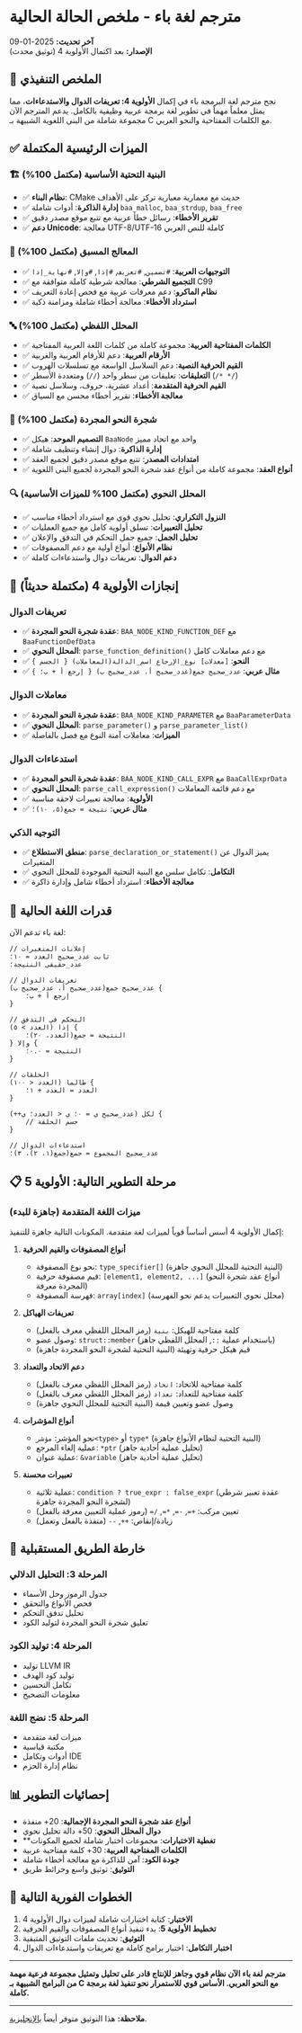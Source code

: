 # مترجم لغة باء - ملخص الحالة الحالية

**آخر تحديث:** 2025-01-09  
**الإصدار:** بعد اكتمال الأولوية 4 (توثيق محدث)

## 🎯 الملخص التنفيذي

نجح مترجم لغة البرمجة باء في إكمال **الأولوية 4: تعريفات الدوال والاستدعاءات**، مما يمثل معلماً مهماً في تطوير لغة برمجة عربية وظيفية بالكامل. يدعم المترجم الآن مجموعة شاملة من البنى اللغوية الشبيهة بـ C مع الكلمات المفتاحية والنحو العربي.

## ✅ الميزات الرئيسية المكتملة

### 🏗️ **البنية التحتية الأساسية (مكتمل 100%)**
- ✅ **نظام البناء**: CMake حديث مع معمارية معيارية تركز على الأهداف
- ✅ **إدارة الذاكرة**: أدوات شاملة `baa_malloc`, `baa_strdup`, `baa_free`
- ✅ **تقرير الأخطاء**: رسائل خطأ عربية مع تتبع موقع مصدر دقيق
- ✅ **دعم Unicode**: معالجة UTF-8/UTF-16 كاملة للنص العربي

### 📝 **المعالج المسبق (مكتمل 100%)**
- ✅ **التوجيهات العربية**: `#تضمين`, `#تعريف`, `#إذا`, `#وإلا`, `#نهاية_إذا`
- ✅ **التجميع الشرطي**: معالجة شرطية كاملة متوافقة مع C99
- ✅ **نظام الماكرو**: دعم معرفات عربية مع فحص إعادة التعريف
- ✅ **استرداد الأخطاء**: معالجة أخطاء شاملة ومزامنة ذكية

### 🔤 **المحلل اللفظي (مكتمل 100%)**
- ✅ **الكلمات المفتاحية العربية**: مجموعة كاملة من كلمات اللغة العربية المفتاحية
- ✅ **الأرقام العربية**: دعم للأرقام العربية والغربية
- ✅ **القيم الحرفية النصية**: دعم السلاسل الواسعة مع تسلسلات الهروب
- ✅ **التعليقات**: تعليقات من سطر واحد (`//`) ومتعددة الأسطر (`/* */`)
- ✅ **القيم الحرفية المتقدمة**: أعداد عشرية، حروف، وسلاسل نصية
- ✅ **معالجة الأخطاء**: تقرير أخطاء محسن مع السياق

### 🌳 **شجرة النحو المجردة (مكتمل 100%)**
- ✅ **التصميم الموحد**: هيكل `BaaNode` واحد مع اتحاد مميز
- ✅ **إدارة الذاكرة**: دوال إنشاء وتنظيف شاملة
- ✅ **امتدادات المصدر**: تتبع موقع مصدر دقيق لجميع العقد
- ✅ **أنواع العقد**: مجموعة كاملة من أنواع عقد شجرة النحو المجردة لجميع البنى اللغوية

### 🔍 **المحلل النحوي (مكتمل 100% للميزات الأساسية)**
- ✅ **النزول التكراري**: تحليل نحوي قوي مع استرداد أخطاء مناسب
- ✅ **تحليل التعبيرات**: تسلق أولوية كامل مع جميع العمليات
- ✅ **تحليل الجمل**: جميع جمل التحكم في التدفق والإعلان
- ✅ **نظام الأنواع**: أنواع أولية مع دعم المصفوفات
- ✅ **دعم الدوال**: تعريفات دوال واستدعاءات كاملة

## 🎉 إنجازات الأولوية 4 (مكتملة حديثاً)

### **تعريفات الدوال**
- ✅ **عقدة شجرة النحو المجردة**: `BAA_NODE_KIND_FUNCTION_DEF` مع `BaaFunctionDefData`
- ✅ **المحلل النحوي**: `parse_function_definition()` مع دعم معاملات كامل
- ✅ **النحو**: `[معدلات] نوع_الإرجاع اسم_الدالة(المعاملات) { الجسم }`
- ✅ **مثال عربي**: `عدد_صحيح جمع(عدد_صحيح أ، عدد_صحيح ب) { إرجع أ + ب؛ }`

### **معاملات الدوال**
- ✅ **عقدة شجرة النحو المجردة**: `BAA_NODE_KIND_PARAMETER` مع `BaaParameterData`
- ✅ **المحلل النحوي**: `parse_parameter()` و `parse_parameter_list()`
- ✅ **الميزات**: معاملات آمنة النوع مع فصل بالفاصلة

### **استدعاءات الدوال**
- ✅ **عقدة شجرة النحو المجردة**: `BAA_NODE_KIND_CALL_EXPR` مع `BaaCallExprData`
- ✅ **المحلل النحوي**: `parse_call_expression()` مع دعم قائمة المعاملات
- ✅ **الأولوية**: معالجة تعبيرات لاحقة مناسبة
- ✅ **مثال عربي**: `نتيجة = جمع(٥، ١٠)؛`

### **التوجيه الذكي**
- ✅ **منطق الاستطلاع**: `parse_declaration_or_statement()` يميز الدوال عن المتغيرات
- ✅ **التكامل**: تكامل سلس مع البنية التحتية الموجودة للمحلل النحوي
- ✅ **معالجة الأخطاء**: استرداد أخطاء شامل وإدارة ذاكرة

## 🔧 قدرات اللغة الحالية

لغة باء تدعم الآن:

```baa
// إعلانات المتغيرات
ثابت عدد_صحيح العدد = ١٠؛
عدد_حقيقي النتيجة؛

// تعريفات الدوال
عدد_صحيح جمع(عدد_صحيح أ، عدد_صحيح ب) {
    إرجع أ + ب؛
}

// التحكم في التدفق
إذا (العدد > ٥) {
    النتيجة = جمع(العدد، ٢٠)؛
} وإلا {
    النتيجة = ٠.٠؛
}

// الحلقات
طالما (العدد < ١٠٠) {
    العدد = العدد + ١؛
}

لكل (عدد_صحيح ي = ٠؛ ي < العدد؛ ي++) {
    // جسم الحلقة
}

// استدعاءات الدوال
عدد_صحيح المجموع = جمع(جمع(١، ٢)، ٣)؛
```

## 📋 مرحلة التطوير التالية: الأولوية 5

### **ميزات اللغة المتقدمة (جاهزة للبدء)**

إكمال الأولوية 4 أسس أساساً قوياً لميزات لغة متقدمة. المكونات التالية جاهزة للتنفيذ:

1. **أنواع المصفوفات والقيم الحرفية**
   - نحو نوع المصفوفة: `type_specifier[]` (البنية التحتية للمحلل النحوي جاهزة)
   - قيم مصفوفة حرفية: `[element1, element2, ...]` (أنواع عقد شجرة النحو المجردة معرفة)
   - فهرسة المصفوفة: `array[index]` (محلل نحوي التعبيرات يدعم نحو الفهرسة)

2. **تعريفات الهياكل**
   - كلمة مفتاحية للهيكل: `بنية` (رمز المحلل اللفظي معرف بالفعل)
   - وصول عضو: `struct::member` (باستخدام عملية `::`, المحلل اللفظي جاهز)
   - قيم هيكل حرفية وتهيئة (البنية التحتية لشجرة النحو المجردة جاهزة)

3. **دعم الاتحاد والتعداد**
   - كلمة مفتاحية للاتحاد: `اتحاد` (رمز المحلل اللفظي معرف بالفعل)
   - كلمة مفتاحية للتعداد: `تعداد` (رمز المحلل اللفظي معرف بالفعل)
   - وصول عضو وتعيين قيمة (البنية التحتية للمحلل النحوي جاهزة)

4. **أنواع المؤشرات**
   - نحو المؤشر: `مؤشر<type>` أو `type*` (البنية التحتية لنظام الأنواع جاهزة)
   - عملية إلغاء المرجع: `*ptr` (تحليل عملية أحادية جاهز)
   - عملية عنوان: `&variable` (تحليل عملية أحادية جاهز)

5. **تعبيرات محسنة**
   - عملية ثلاثية: `condition ? true_expr : false_expr` (عقدة تعبير شرطي لشجرة النحو المجردة جاهزة)
   - تعيين مركب: `+=`, `-=`, `*=`, `/=` (رموز عملية التعيين معرفة بالفعل)
   - زيادة/إنقاص: `++`, `--` (منفذة بالفعل وتعمل)

## 🚀 خارطة الطريق المستقبلية

### **المرحلة 3: التحليل الدلالي**
- جدول الرموز وحل الأسماء
- فحص الأنواع والتحقق
- تحليل تدفق التحكم
- تعليق شجرة النحو المجردة لتوليد الكود

### **المرحلة 4: توليد الكود**
- توليد LLVM IR
- توليد كود الهدف
- تكامل التحسين
- معلومات التصحيح

### **المرحلة 5: نضج اللغة**
- ميزات لغة متقدمة
- مكتبة قياسية
- أدوات وتكامل IDE
- نظام إدارة الحزم

## 📊 إحصائيات التطوير

- **أنواع عقد شجرة النحو المجردة الإجمالية**: 20+ منفذة
- **دوال المحلل النحوي**: 50+ دالة تحليل نحوي
- ****تغطية الاختبارات**: مجموعات اختبار شاملة لجميع المكونات
- **الكلمات المفتاحية العربية**: 30+ كلمة مفتاحية عربية
- **جودة الكود**: آمن للذاكرة مع معالجة أخطاء شاملة
- **التوثيق**: توثيق واسع وخرائط طريق

## 🎯 الخطوات الفورية التالية

1. **الاختبار**: كتابة اختبارات شاملة لميزات دوال الأولوية 4
2. **تخطيط الأولوية 5**: بدء تنفيذ أنواع المصفوفات والقيم الحرفية
3. **التوثيق**: تحديث ملفات التوثيق المتبقية
4. **اختبار التكامل**: اختبار برامج كاملة مع تعريفات واستدعاءات الدوال

---

**مترجم لغة باء الآن نظام قوي وجاهز للإنتاج قادر على تحليل وتمثيل مجموعة فرعية مهمة من البرامج الشبيهة بـ C مع النحو العربي. الأساس قوي للاستمرار نحو تنفيذ لغة برمجة كاملة.**

---

**ملاحظة:** هذا التوثيق متوفر أيضاً [بالإنجليزية](../CURRENT_STATUS_SUMMARY.md).
